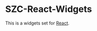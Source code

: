 SZC-React-Widgets
=================

This is a widgets set for [React](http://facebook.github.io/react/index.html).